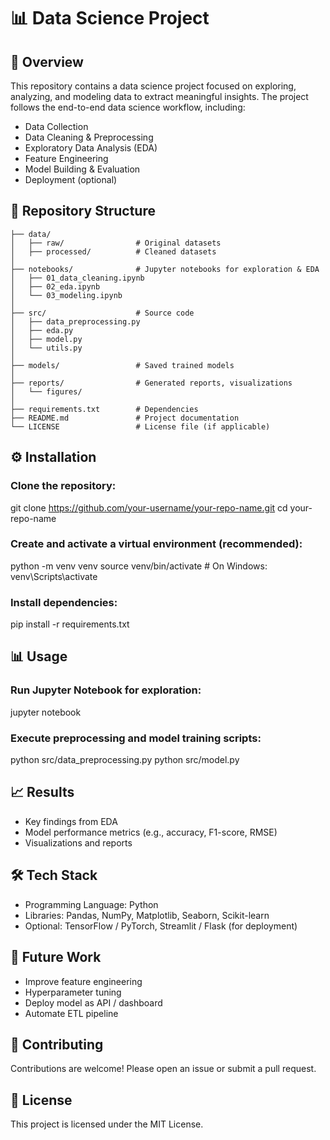 # 📊 Data Science Project

## 📌 Overview
This repository contains a data science project focused on exploring, analyzing, and modeling data to extract meaningful insights. The project follows the end-to-end data science workflow, including:

- Data Collection
- Data Cleaning & Preprocessing
- Exploratory Data Analysis (EDA)
- Feature Engineering
- Model Building & Evaluation
- Deployment (optional)

## 📂 Repository Structure
```
├── data/
│   ├── raw/                # Original datasets
│   ├── processed/          # Cleaned datasets
│
├── notebooks/              # Jupyter notebooks for exploration & EDA
│   ├── 01_data_cleaning.ipynb
│   ├── 02_eda.ipynb
│   └── 03_modeling.ipynb
│
├── src/                    # Source code
│   ├── data_preprocessing.py
│   ├── eda.py
│   ├── model.py
│   └── utils.py
│
├── models/                 # Saved trained models
│
├── reports/                # Generated reports, visualizations
│   └── figures/
│
├── requirements.txt        # Dependencies
├── README.md               # Project documentation
└── LICENSE                 # License file (if applicable)
```

## ⚙️ Installation

### Clone the repository:
git clone https://github.com/your-username/your-repo-name.git
cd your-repo-name

### Create and activate a virtual environment (recommended):
python -m venv venv
source venv/bin/activate   # On Windows: venv\Scripts\activate

### Install dependencies:
pip install -r requirements.txt

## 📊 Usage

### Run Jupyter Notebook for exploration:
jupyter notebook

### Execute preprocessing and model training scripts:
python src/data_preprocessing.py
python src/model.py

## 📈 Results

- Key findings from EDA
- Model performance metrics (e.g., accuracy, F1-score, RMSE)
- Visualizations and reports

## 🛠️ Tech Stack

- Programming Language: Python
- Libraries: Pandas, NumPy, Matplotlib, Seaborn, Scikit-learn
- Optional: TensorFlow / PyTorch, Streamlit / Flask (for deployment)

## 🚀 Future Work

- Improve feature engineering
- Hyperparameter tuning
- Deploy model as API / dashboard
- Automate ETL pipeline

## 🤝 Contributing
Contributions are welcome! Please open an issue or submit a pull request.

## 📜 License
This project is licensed under the MIT License.
